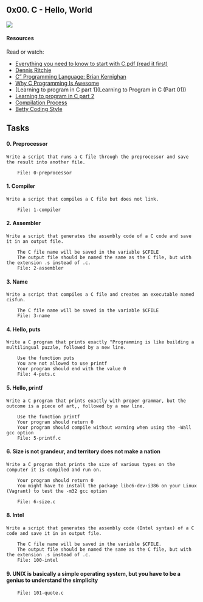 ## 0x00. C - Hello, World

<img src="https://s3.amazonaws.com/intranet-projects-files/holbertonschool-low_level_programming/212/cisfun.jpg">

####  Resources

Read or watch:

+ [Everything you need to know to start with C.pdf (read it first)](https://holbertonintranet.s3.amazonaws.com/uploads/misc/2021/1/d801279f75de6a982a55d752dfd3632909f720f0.pdf?X-Amz-Algorithm=AWS4-HMAC-SHA256&X-Amz-Credential=AKIARDDGGGOU5BHMTQX4%2F20220324%2Fus-east-1%2Fs3%2Faws4_request&X-Amz-Date=20220324T221941Z&X-Amz-Expires=86400&X-Amz-SignedHeaders=host&X-Amz-Signature=3c9f23e47ee74e597bd21c4cae7fcad9bd58112afe164676e5261e931c7c5998) 
+ [Dennis Ritchie](https://en.wikipedia.org/wiki/Dennis_Ritchie)
+ [C” Programming Language: Brian Kernighan](https://www.youtube.com/watch?v=de2Hsvxaf8M)
+ [Why C Programming Is Awesome](https://www.youtube.com/watch?v=smGalmxPVYc)
+ [Learning to program in C part 1](Learning to Program in C (Part 01))
+ [Learning to program in C part 2](https://www.youtube.com/watch?v=FwpP_MsZWnU)
+ [Compilation Process](https://www.youtube.com/watch?v=VDslRumKvRA)
+ [Betty Coding Style](https://github.com/holbertonschool/Betty/wiki)


## Tasks
#### 0. Preprocessor

    Write a script that runs a C file through the preprocessor and save the result into another file.
    
        File: 0-preprocessor

#### 1. Compiler

    Write a script that compiles a C file but does not link.
        
        File: 1-compiler

#### 2. Assembler

    Write a script that generates the assembly code of a C code and save it in an output file.

        The C file name will be saved in the variable $CFILE
        The output file should be named the same as the C file, but with the extension .s instead of .c.
        File: 2-assembler

#### 3. Name

    Write a script that compiles a C file and creates an executable named cisfun.

        The C file name will be saved in the variable $CFILE
        File: 3-name

#### 4. Hello, puts

    Write a C program that prints exactly "Programming is like building a multilingual puzzle, followed by a new line.

        Use the function puts
        You are not allowed to use printf
        Your program should end with the value 0
        File: 4-puts.c

#### 5. Hello, printf

    Write a C program that prints exactly with proper grammar, but the outcome is a piece of art,, followed by a new line.

        Use the function printf
        Your program should return 0
        Your program should compile without warning when using the -Wall gcc option
        File: 5-printf.c

#### 6. Size is not grandeur, and territory does not make a nation

    Write a C program that prints the size of various types on the computer it is compiled and run on.

        Your program should return 0
        You might have to install the package libc6-dev-i386 on your Linux (Vagrant) to test the -m32 gcc option

        File: 6-size.c

#### 8. Intel

    Write a script that generates the assembly code (Intel syntax) of a C code and save it in an output file.

        The C file name will be saved in the variable $CFILE.
        The output file should be named the same as the C file, but with the extension .s instead of .c. 
        File: 100-intel

#### 9. UNIX is basically a simple operating system, but you have to be a genius to understand the simplicity

        File: 101-quote.c

